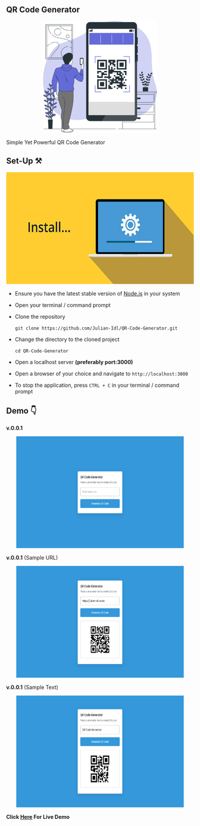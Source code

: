 ## QR Code Generator

<p align = "center"><img src = "./assets/images/qr-img-1.png" height = 300 alt = "Wallet Icon"></p>

Simple Yet Powerful QR Code Generator



## Set-Up ⚒️

<p align = "center"><img src = "./assets/images/istockphoto-615991428-612x612.jpg" height = 300 alt = "SetUp Icon"></p>

- Ensure you have the latest stable version of [Node.js](https://nodejs.dev/en/learn/how-to-install-nodejs/) in your system

- Open your terminal / command prompt

- Clone the repository 
    ```
    git clone https://github.com/Julian-Idl/QR-Code-Generator.git
    ```
- Change the directory to the cloned project
    
    ```
    cd QR-Code-Generator
    ```
- Open a localhost server **(preferably port:3000)**

- Open a browser of your choice and navigate to  `http://localhost:3000`

- To stop the application, press `CTRL + C` in your terminal / command prompt

## Demo 👇

**v.0.0.1**


<p align = "center"><img src = "./assets/images/Screenshot 2023-05-12 100657.png" height = 300 width = 450 alt = "AITranscriber Snapshotv1"></p>

**v.0.0.1** (Sample URL)
<p align = "center"><img src = "./assets/images/URLPreview.png" height = 300 width = 450 alt = "AITranscriber Snapshot v1"></p>

**v.0.0.1** (Sample Text)
<p align = "center"><img src = "./assets/images/TextPreview.png" height = 300 width = 450 alt = "AITranscriber Snapshot v1"></p>

**Click [Here](http://qr-code-generator.julianidl.repl.co/) For Live Demo**